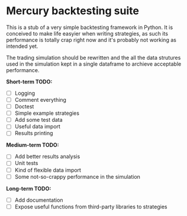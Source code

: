 # Mercury backtesting suite

This is a stub of a very simple backtesting framework in Python.
It is conceived to make life easyier when writing strategies, as such its performance is totally crap right now and it's probably not working as intended yet.

The trading simulation should be rewritten and the all the data strutures used in the simulation kept in a single dataframe to archieve acceptable performance.

**Short-term TODO:**
- [ ] Logging
- [ ] Comment everything
- [ ] Doctest
- [ ] Simple example strategies
- [ ] Add some test data
- [ ] Useful data import
- [ ] Results printing

**Medium-term TODO:**
- [ ] Add better results analysis
- [ ] Unit tests
- [ ] Kind of flexible data import
- [ ] Some not-so-crappy performance in the simulation

**Long-term TODO:**
- [ ] Add documentation
- [ ] Expose useful functions from third-party libraries to strategies
